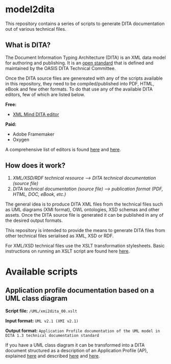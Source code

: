 # model2dita
This repository contains a series of scripts to generate DITA documentation out of various technical files.

## What is DITA?

The Document Information Typing Architecture (DITA) is an XML data model for authoring and publishing. It is an [open standard](http://docs.oasis-open.org/dita/dita/v1.3/dita-v1.3-part3-all-inclusive.html) that is defined and maintained by the OASIS DITA Technical Committee.

Once the DITA source files are genereated with any of the scripts available in this repository, they need to be compiled/published into PDF, HTML, eBook and few other formats. To do that use any of the available DITA editors, few of which are listed below.

**Free:** 

* [XML Mind DITA editor](https://www.xmlmind.com/xmleditor/dita_editor.html)

**Paid:**

* Adobe Framemaker
* Oxygen

A comprehensive list of editors is found [here](https://www.dita-ot.org/) and [here](http://www.ditawriter.com/list-of-dita-optimized-editors/). 

## How does it work? 

1. _XML/XSD/RDF technical resource --> DITA technical documentation (source file)_
1. _DITA technical documentation (source file) --> publication format (PDF, HTML, DOC, eBook, etc.)_

The general idea is to produce DITA XML files from the technical files such as UML diagrams (XMI format), OWL ontologies, XSD schemas and other assets. Once the DITA source file is generated it can be published in any of the desired output formats. 

This repository is intended to provide the means to generate DITA files from other technical files serialised as XML, XSD or RDF. 

For XML/XSD technical files use the XSLT transformation stylesheets. Basic instructions on running an XSLT script are found here [here](https://www.loc.gov/ead/XSLTbasics.pdf).

# Available scripts 

## Application profile documentation based on a UML class diagram

**Script file:** 
`/UML/xmi2dita_00.xslt`

**Input format:**
`UML v2.1 (XMI v2.1)`  

**Output format:**
`Application Profile documentation of the UML model in DITA 1.3 technical documentation standard`

If you have a UML class diagram it can be transformed into a DITA document structured as a description of an Application Profile (AP), explained [here](http://www.ariadne.ac.uk/issue/25/app-profiles/) and described [here](http://www.dublincore.org/specifications/dublin-core/profile-guidelines/) and [here](http://www.dublincore.org/specifications/dublin-core/application-profile-guidelines/). 

